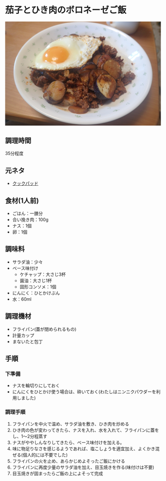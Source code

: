 # 茄子とひき肉のボロネーゼご飯

![調理写真](茄子とひき肉のボロネーゼご飯.jpg)

## 調理時間

35分程度

## 元ネタ

* [クックパッド](https://cookpad.com/recipe/1448484)

## 食材(1人前)

* ごはん：一膳分
* 合い挽き肉：100g
* ナス：1個
* 卵：1個

## 調味料

* サラダ油：少々
* ベース味付け
  * ケチャップ：大さじ3杯
  * 醤油：大さじ1杯
  * 固形コンソメ：1個
* にんにく：ひとかけぶん
* 水：60ml

## 調理機材

* フライパン(蓋が閉められるもの)
* 計量カップ
* まないたと包丁

## 手順

### 下準備

* ナスを輪切りにしておく
* にんにくをひとかけ使う場合は、砕いておく(わたしはニンニクパウダーを利用しました)

### 調理手順

1. フライパンを中火で温め、サラダ油を敷き、ひき肉を炒める
2. ひき肉の色が変わってきたら、ナスを入れ、水を入れて、フライパンに蓋をし、1～2分程蒸す
3. ナスがややしんなりしてきたら、ベース味付けを加える。
4. 味に物足りなさを感じるようであれば、塩こしょうを適宜加え、よくかき混ぜる(個人的には不要でした)
5. フライパンの火を止め、あらかじめよそったご飯にかける
6. フライパンに再度少量のサラダ油を加え、目玉焼きを作る(味付けは不要)
7. 目玉焼きが固まったらご飯の上によそって完成
